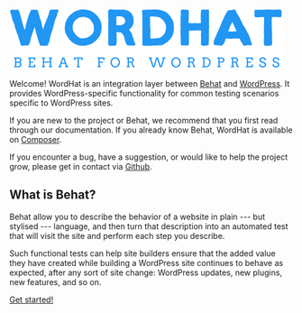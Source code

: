 <img src="/img/logo.svg" class="index-logo" alt="">

Welcome! WordHat is an integration layer between [Behat](http://behat.org) and [WordPress](https://wordpress.org). It provides WordPress-specific functionality for common testing scenarios specific to WordPress sites.

If you are new to the project or Behat, we recommend that you first read through our documentation. If you already know Behat, WordHat is available on [Composer](https://packagist.org/packages/paulgibbs/behat-wordpress-extension).

If you encounter a bug, have a suggestion, or would like to help the project grow, please get in contact via [Github](https://github.com/paulgibbs/behat-wordpress-extension).


## What is Behat?

Behat allow you to describe the behavior of a website in plain --- but stylised --- language, and then turn that description into an automated test that will visit the site and perform each step you describe.

Such functional tests can help site builders ensure that the added value they have created while building a WordPress site continues to behave as expected, after any sort of site change: WordPress updates, new plugins, new features, and so on.

[Get started!](installation.md)
